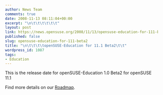 ```yaml
---
author: News Team
comments: true
date: 2008-11-13 08:11:04+00:00
excerpt: "\n\t\t\t\t\t\t"
layout: post
link: https://news.opensuse.org/2008/11/13/opensuse-education-for-111-beta2/
published: false
slug: opensuse-education-for-111-beta2
title: "\n\t\t\t\topenSUSE-Education for 11.1 Beta2\t\t"
wordpress_id: 1087
tags:
- Education
---
```

This is the release date for openSUSE-Education 1.0 Beta2 for openSUSE 11.1

Find more details on our [Roadmap](http://en.opensuse.org/Education/Edu-CD/Roadmap).		
